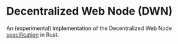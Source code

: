 # Decentralized Web Node (DWN)

An (experimental) implementation of the Decentralized Web Node 
[specification](https://identity.foundation/decentralized-web-node/spec/) in Rust.

